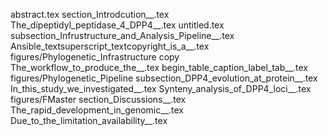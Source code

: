 abstract.tex
section_Introdcution__.tex
The_dipeptidyl_peptidase_4_DPP4__.tex
untitled.tex
subsection_Infrustructure_and_Analysis_Pipeline__.tex
Ansible_textsuperscript_textcopyright_is_a__.tex
figures/Phylogenetic_Infrastructure copy
The_workflow_to_produce_the__.tex
begin_table_caption_label_tab__.tex
figures/Phylogenetic_Pipeline
subsection_DPP4_evolution_at_protein__.tex
In_this_study_we_investigated__.tex
Synteny_analysis_of_DPP4_loci__.tex
figures/FMaster
section_Discussions__.tex
The_rapid_development_in_genomic__.tex
Due_to_the_limitation_availability__.tex